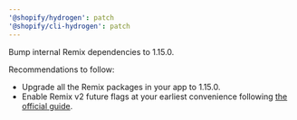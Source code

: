 ```yaml
---
'@shopify/hydrogen': patch
'@shopify/cli-hydrogen': patch
---
```


Bump internal Remix dependencies to 1.15.0.

Recommendations to follow:

- Upgrade all the Remix packages in your app to 1.15.0.
- Enable Remix v2 future flags at your earliest convenience following [the official guide](https://remix.run/docs/en/1.15.0/pages/v2).
